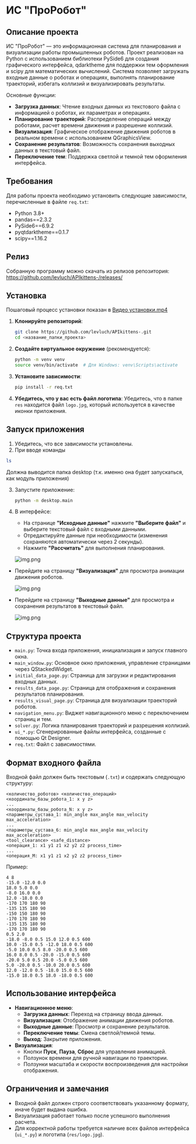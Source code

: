 # ИС "ПроРобот"

## Описание проекта

ИС "ПроРобот" — это информационная система для планирования и визуализации работы промышленных роботов. Проект
реализован на Python с использованием библиотеки PySide6 для создания графического интерфейса, qdarktheme для поддержки
тем оформления и scipy для математических вычислений. Система позволяет загружать входные данные о роботах и операциях,
выполнять планирование траекторий, избегать коллизий и визуализировать результаты.

Основные функции:

- **Загрузка данных**: Чтение входных данных из текстового файла с информацией о роботах, их параметрах и операциях.
- **Планирование траекторий**: Распределение операций между роботами, расчет времени движения и разрешение коллизий.
- **Визуализация**: Графическое отображение движения роботов в реальном времени с использованием QGraphicsView.
- **Сохранение результатов**: Возможность сохранения выходных данных в текстовый файл.
- **Переключение тем**: Поддержка светлой и темной тем оформления интерфейса.

## Требования

Для работы проекта необходимо установить следующие зависимости, перечисленные в файле `req.txt`:

- Python 3.8+
- pandas==2.3.2
- PySide6==6.9.2
- pyqtdarktheme==0.1.7
- scipy==1.16.2

## Релиз

Собранную программу можно скачать из релизов репозитория:
https://github.com/levluch/APIkittens-/releases/

## Установка
 Пошаговый процесс установки показан в 
[Видео установки.mp4](%D0%92%D0%B8%D0%B4%D0%B5%D0%BE%20%D1%83%D1%81%D1%82%D0%B0%D0%BD%D0%BE%D0%B2%D0%BA%D0%B8.mp4)

1. **Клонируйте репозиторий**:
   ```bash
   git clone https://github.com/levluch/APIkittens-.git
   cd <название_папки_проекта>
   ```

2. **Создайте виртуальное окружение** (рекомендуется):
   ```bash
   python -m venv venv
   source venv/bin/activate  # Для Windows: venv\Scripts\activate
   ```

3. **Установите зависимости**:
   ```bash
   pip install -r req.txt
   ```

4. **Убедитесь, что у вас есть файл логотипа**:
   Убедитесь, что в папке `res` находится файл `logo.jpg`, который используется в качестве иконки приложения.

## Запуск приложения

1. Убедитесь, что все зависимости установлены.
2. При вводе команды

```bash
ls
```

Должна выводится папка desktop (т.к. именно она будет запускаться, как модуль приложения)

3. Запустите приложение:
   ```bash
   python -m desktop.main
   ```
4. В интерфейсе:
    - На странице **"Исходные данные"** нажмите **"Выберите файл"** и выберите текстовый файл с входными данными.
    - Отредактируйте данные при необходимости (изменения сохраняются автоматически через 2 секунды).
    - Нажмите **"Рассчитать"** для выполнения планирования.

   ![img.png](img/img.png)

- Перейдите на страницу **"Визуализация"** для просмотра анимации движения роботов.

  ![img.png](img/img1.png)

- Перейдите на страницу **"Выходные данные"** для просмотра и сохранения результатов в текстовый файл.

  ![img.png](img/img3.png)

## Структура проекта

- `main.py`: Точка входа приложения, инициализация и запуск главного окна.
- `main_window.py`: Основное окно приложения, управление страницами через QStackedWidget.
- `initial_data_page.py`: Страница для загрузки и редактирования входных данных.
- `results_data_page.py`: Страница для отображения и сохранения результатов планирования.
- `results_visual_page.py`: Страница для визуализации траекторий роботов.
- `navigation_menu.py`: Виджет навигационного меню с переключением страниц и тем.
- `solver.py`: Логика планирования траекторий и разрешения коллизий.
- `ui_*.py`: Сгенерированные файлы интерфейса, созданные с помощью Qt Designer.
- `req.txt`: Файл с зависимостями.

## Формат входного файла

Входной файл должен быть текстовым (`.txt`) и содержать следующую структуру:

```
<количество_роботов> <количество_операций>
<координаты_базы_робота_1: x y z>
...
<координаты_базы_робота_N: x y z>
<параметры_сустава_1: min_angle max_angle max_velocity max_acceleration>
...
<параметры_сустава_6: min_angle max_angle max_velocity max_acceleration>
<tool_clearance> <safe_distance>
<операция_1: x1 y1 z1 x2 y2 z2 process_time>
...
<операция_M: x1 y1 z1 x2 y2 z2 process_time>
```

Пример:

```
4 8
-15.0 -12.0 0.0
18.0 5.0 0.0
-8.0 16.0 0.0
12.0 -18.0 0.0
-170 170 180 90
-135 135 180 90
-150 150 180 90
-170 170 180 90
-135 135 180 90
-170 170 180 90
0.5 2.0
-18.0 -8.0 0.5 15.0 12.0 0.5 600
10.0 -15.0 0.5 -12.0 18.0 0.5 600
-5.0 10.0 0.5 8.0 -20.0 0.5 600
16.0 8.0 0.5 -20.0 -15.0 0.5 600
-20.0 5.0 0.5 20.0 -5.0 0.5 600
5.0 -20.0 0.5 -10.0 20.0 0.5 600
12.0 -12.0 0.5 -18.0 15.0 0.5 600
-15.0 18.0 0.5 18.0 -18.0 0.5 600
```

## Использование интерфейса

- **Навигационное меню**:
    - **Загрузка данных**: Переход на страницу ввода данных.
    - **Визуализация**: Отображение анимации движения роботов.
    - **Выходные данные**: Просмотр и сохранение результатов.
    - **Переключение темы**: Смена светлой/темной темы.
    - **Выход**: Закрытие приложения.
- **Визуализация**:
    - Кнопки **Пуск**, **Пауза**, **Сброс** для управления анимацией.
    - Ползунок времени для ручной навигации по траектории.
    - Ползунки масштаба и скорости воспроизведения для настройки отображения.

## Ограничения и замечания

- Входной файл должен строго соответствовать указанному формату, иначе будет выдана ошибка.
- Визуализация работает только после успешного выполнения расчета.
- Для корректной работы требуется наличие всех файлов интерфейса (`ui_*.py`) и логотипа (`res/logo.jpg`).
